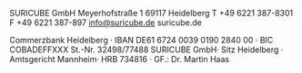 SURICUBE GmbH
Meyerhofstraße 1
69117 Heidelberg
T +49 6221 387-8301
F +49 6221 387-897
info@suricube.de
suricube.de

Commerzbank Heidelberg · IBAN DE61 6724 0039 0190 2840 00 · BIC COBADEFFXXX St.-Nr. 32498/77488
SURICUBE GmbH· Sitz Heidelberg · Amtsgericht Mannheim· HRB 734816 · GF.: Dr. Martin Haas